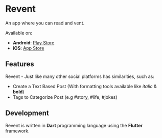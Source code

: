 # Revent 

An app where you can read and vent.

Available on:

- **Android**: [Play Store]()
- **iOS**: [App Store]()

## Features 

Revent - Just like many other social platforms has similarities, such as:

- Create a Text Based Post (With formatting tools available like *italic* & **bold**)
- Tags to Categorize Post (e.g #story, #life, #jokes)

## Development

Revent is written in **Dart** programming language using the **Flutter** framework.